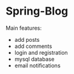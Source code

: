 Spring-Blog
===========


Main features:

- add posts
- add comments
- login and registration
- mysql database
- email notifications
